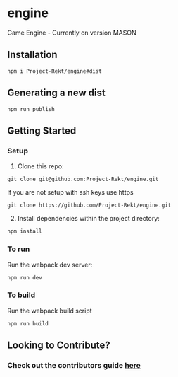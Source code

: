 # engine
Game Engine - Currently on version MASON

## Installation
```
npm i Project-Rekt/engine#dist
```

## Generating a new dist
```
npm run publish
```

## Getting Started
### Setup
1. Clone this repo:
```
git clone git@github.com:Project-Rekt/engine.git
```

If you are not setup with ssh keys use https
```
git clone https://github.com/Project-Rekt/engine.git
```

2. Install dependencies within the project directory: 
```
npm install
```

### To run 
Run the webpack dev server:
```
npm run dev
```

### To build 
Run the webpack build script
```
npm run build
```

## Looking to Contribute?
### Check out the contributors guide [here](docs/contributions.md)
